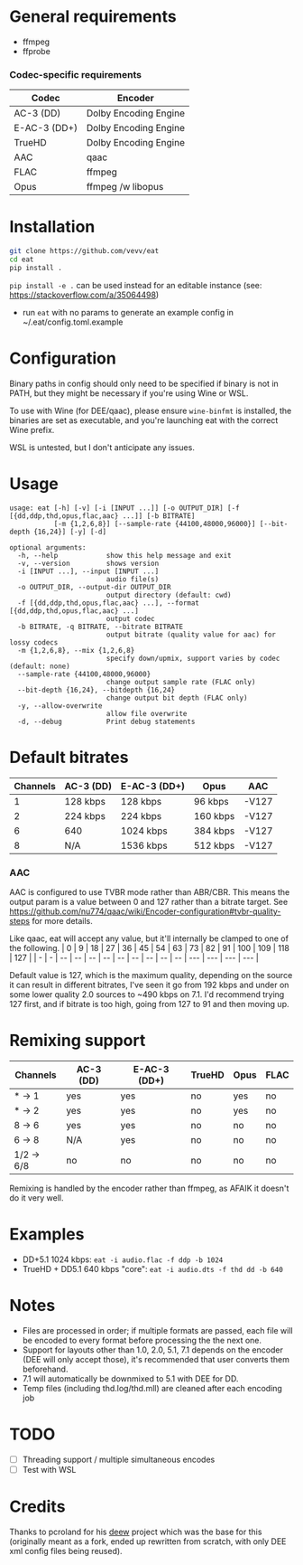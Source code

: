 # General requirements
- ffmpeg
- ffprobe

### Codec-specific requirements

| Codec        | Encoder               |
|--------------|-----------------------|
| AC-3 (DD)    | Dolby Encoding Engine |
| E-AC-3 (DD+) | Dolby Encoding Engine |
| TrueHD       | Dolby Encoding Engine |
| AAC          | qaac                  |
| FLAC         | ffmpeg                |
| Opus         | ffmpeg /w libopus     |

# Installation
```sh
git clone https://github.com/vevv/eat
cd eat
pip install .
```
`pip install -e .` can be used instead for an editable instance (see: https://stackoverflow.com/a/35064498)
* run `eat` with no params to generate an example config in ~/.eat/config.toml.example

# Configuration
Binary paths in config should only need to be specified if binary is not in PATH,
but they might be necessary if you're using Wine or WSL.

To use with Wine (for DEE/qaac), please ensure `wine-binfmt` is installed, the binaries are set as executable,
and you're launching eat with the correct Wine prefix.

WSL is untested, but I don't anticipate any issues.

# Usage
```
usage: eat [-h] [-v] [-i [INPUT ...]] [-o OUTPUT_DIR] [-f [{dd,ddp,thd,opus,flac,aac} ...]] [-b BITRATE]
           [-m {1,2,6,8}] [--sample-rate {44100,48000,96000}] [--bit-depth {16,24}] [-y] [-d]

optional arguments:
  -h, --help            show this help message and exit
  -v, --version         shows version
  -i [INPUT ...], --input [INPUT ...]
                        audio file(s)
  -o OUTPUT_DIR, --output-dir OUTPUT_DIR
                        output directory (default: cwd)
  -f [{dd,ddp,thd,opus,flac,aac} ...], --format [{dd,ddp,thd,opus,flac,aac} ...]
                        output codec
  -b BITRATE, -q BITRATE, --bitrate BITRATE
                        output bitrate (quality value for aac) for lossy codecs
  -m {1,2,6,8}, --mix {1,2,6,8}
                        specify down/upmix, support varies by codec (default: none)
  --sample-rate {44100,48000,96000}
                        change output sample rate (FLAC only)
  --bit-depth {16,24}, --bitdepth {16,24}
                        change output bit depth (FLAC only)
  -y, --allow-overwrite
                        allow file overwrite
  -d, --debug           Print debug statements
```

# Default bitrates
| Channels | AC-3 (DD) | E-AC-3 (DD+) | Opus     | AAC   |
|----------|-----------|--------------|----------|-------|
| 1        | 128 kbps  | 128 kbps     | 96 kbps  | -V127 |
| 2        | 224 kbps  | 224 kbps     | 160 kbps | -V127 |
| 6        | 640       | 1024 kbps    | 384 kbps | -V127 |
| 8        | N/A       | 1536 kbps    | 512 kbps | -V127 |

### AAC
AAC is configured to use TVBR mode rather than ABR/CBR. This means the output param is a value between 0 and 127 rather than a bitrate target.
See https://github.com/nu774/qaac/wiki/Encoder-configuration#tvbr-quality-steps for more details.

Like qaac, eat will accept any value, but it'll internally be clamped to one of the following.
| 0 | 9 | 18 | 27 | 36 | 45 | 54 | 63 | 73 | 82 | 91 | 100 | 109 | 118 | 127 |
| - | - | -- | -- | -- | -- | -- | -- | -- | -- | -- | --- | --- | --- | --- |


Default value is 127, which is the maximum quality, depending on the source it can result in different bitrates,
I've seen it go from 192 kbps and under on some lower quality 2.0 sources to ~490 kbps on 7.1.
I'd recommend trying 127 first, and if bitrate is too high, going from 127 to 91 and then moving up.

# Remixing support
| Channels   | AC-3 (DD) | E-AC-3 (DD+) | TrueHD | Opus | FLAC |
|------------|-----------|--------------|--------|------|------|
| * -> 1     | yes       | yes          | no     | yes  | no   |
| * -> 2     | yes       | yes          | no     | yes  | no   |
| 8 -> 6     | yes       | yes          | no     | no   | no   |
| 6 -> 8     | N/A       | yes          | no     | no   | no   |
| 1/2 -> 6/8 | no        | no           | no     | no   | no   |

Remixing is handled by the encoder rather than ffmpeg, as AFAIK it doesn't do it very well.

# Examples
* DD+5.1 1024 kbps: `eat -i audio.flac -f ddp -b 1024`
* TrueHD + DD5.1 640 kbps "core": `eat -i audio.dts -f thd dd -b 640`

# Notes
- Files are processed in order; if multiple formats are passed, each file will be encoded to every format before processing the the next one.
- Support for layouts other than 1.0, 2.0, 5.1, 7.1 depends on the encoder (DEE will only accept those), it's recommended that user converts them beforehand.
- 7.1 will automatically be downmixed to 5.1 with DEE for DD.
- Temp files (including thd.log/thd.mll) are cleaned after each encoding job

# TODO
- [ ] Threading support / multiple simultaneous encodes
- [ ] Test with WSL

# Credits
Thanks to pcroland for his [deew](https://github.com/pcroland/deew) project which was the base for this (originally meant as a fork, ended up rewritten from scratch, with only DEE xml config files being reused).
